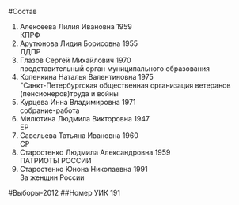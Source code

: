 #Состав
1. Алексеева Лилия Ивановна 1959   
    КПРФ
2. Арутюнова Лидия Борисовна 1955   
    ЛДПР
3. Глазов Сергей Михайлович 1970   
    представительный орган муниципального образования
4. Копенкина Наталья Валентиновна 1975   
    "Санкт-Петербургская общественная организация ветеранов (пенсионеров)труда и войны
5. Курцева Инна Владимировна 1971   
    собрание-работа
6. Милютина Людмила Викторовна 1947   
    ЕР
7. Савельева Татьяна Ивановна 1960   
    СР
8. Старостенко Людмила Александровна 1959   
    ПАТРИОТЫ РОССИИ
9. Старостенко Юнона Николаевна 1991   
    За женщин России

#Выборы-2012
##Номер УИК
191
